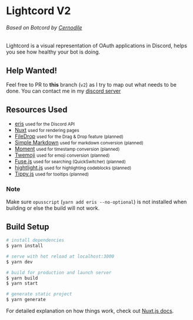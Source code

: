 # Lightcord V2
###### Based on Botcord by [Cernodile](https://github.com/Cernodile)
Lightcord is a visual representation of OAuth applications in Discord, helps you see how healthy your bot is doing.

## Help Wanted!
Feel free to PR to **this** branch (`v2`) as I try to map out what needs to be done. You can contact me in my [discord server](https://snaz.in/discord)

## Resources Used
- [eris](http://github.com/abalabahaha/eris) <small>used for the Discord API</small>
- [Nuxt](http://nuxtjs.org) <small>used for rendering pages</small>
- [FileDrop](http://filedropjs.org) <small>used for the Drag & Drop feature (planned)</small>
- [Simple Markdown](https://github.com/Khan/simple-markdown) <small>used for markdown conversion (planned)</small>
- [Moment](http://momentjs.com) <small>used for timestamp conversion (planned)</small>
- [Twemoji](https://github.com/twitter/twemoji) <small>used for emoji conversion (planned)</small>
- [Fuse.js](http://fusejs.io) <small>used for searching (QuickSwitcher) (planned)</small>
- [hightlight.js](http://hightlightjs.com) <small>used for highlighting codeblocks (planned)</small>
- [Tippy.js](https://github.com/atomiks/tippyjs) <small>used for tooltips (planned)</small>

### Note
Make sure `opusscript` (`yarn add eris --no-optional`) is not installed when building or else the build will not work.

## Build Setup

```bash
# install dependencies
$ yarn install

# serve with hot reload at localhost:3000
$ yarn dev

# build for production and launch server
$ yarn build
$ yarn start

# generate static project
$ yarn generate
```

For detailed explanation on how things work, check out [Nuxt.js docs](https://nuxtjs.org).
